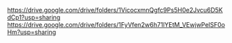 https://drive.google.com/drive/folders/1VicocxmnQgfc9Ps5H0e2Jvcu6D5KdCp1?usp=sharing
https://drive.google.com/drive/folders/1FyVfen2w6h71lYEtM_VEwjwPelSF0oHm?usp=sharing
